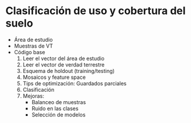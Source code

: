 # Clasificación de uso y cobertura del suelo

- Área de estudio
- Muestras de VT
- Código base
	1. Leer el vector del área de estudio
	2. Leer el vector de verdad terrestre
	3. Esquema de holdout (training/testing)
	4. Mosaicos y feature space
	5. Tips de optimización: Guardados parciales
	6. Clasificación
	7. Mejoras:
		- Balanceo de muestras
		- Ruido en las clases
		- Selección de modelos
